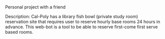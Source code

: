 Personal project with a friend

Description: Cal-Poly has a library fish bowl (private study room) reservation site
that requires user to reserve hourly base rooms 24 hours in advance. This web-bot is a tool
to be able to reserve first-come first serve based rooms.
